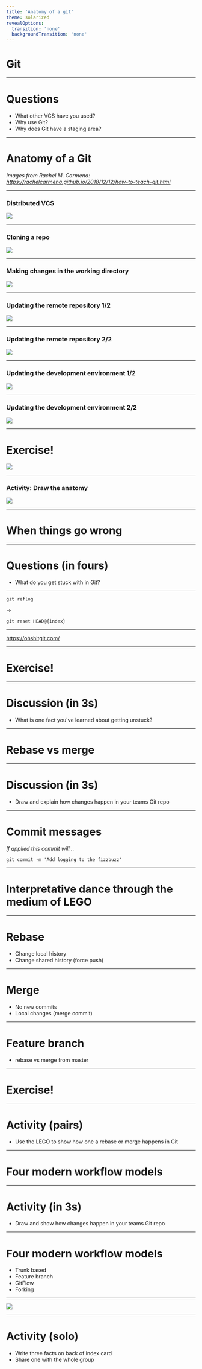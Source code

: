 ```yaml
---
title: 'Anatomy of a git'
theme: solarized
revealOptions:
  transition: 'none'
  backgroundTransition: 'none'
---
```


# Git

---

<!-- Connection -->

# Questions

* What other VCS have you used?
* Why use Git?
* Why does Git have a staging area?

---

<!-- Concept -->

# Anatomy of a Git

*Images from Rachel M. Carmena: https://rachelcarmena.github.io/2018/12/12/how-to-teach-git.html*

---

### Distributed VCS

![](./images/general-drawing.png)

---

### Cloning a repo


![](./images/clone.png)

---

### Making changes in the working directory


![](./images/tracked-untracked.png)

---

### Updating the remote repository 1/2

![](./images/add-commit-push.png)

---

### Updating the remote repository 2/2

![](./images/states.png)

---

### Updating the development environment 1/2

![](./images/fetch.png)

---

### Updating the development environment 2/2


![](./images/pull.png)

---

<!-- Concrete Practice -->

# Exercise!

![](./images/general-drawing.png)

---

<!-- Conclusion -->

### Activity: Draw the anatomy

![](./images/general-drawing.png)

---


<!---






 PART 2






-->

# When things go wrong

---

<!-- Connection -->

# Questions (in fours)

* What do you get stuck with in Git?

---

<!-- Concept -->

`git reflog`

->

`git reset HEAD@{index}`

---

https://ohshitgit.com/

---

<!-- Concrete Practice -->

# Exercise!

---

<!-- Conclusion -->

# Discussion (in 3s)

* What is one fact you've learned about getting unstuck?

---

<!---






 PART 3






-->

# Rebase vs merge

---

<!-- Connection -->

# Discussion (in 3s)

* Draw and explain how changes happen in your teams Git repo

---

<!-- Concept -->

# Commit messages

*If applied this commit will...*

`git commit -m 'Add logging to the fizzbuzz'`

---

# Interpretative dance through the medium of LEGO

---

# Rebase

* Change local history
* Change shared history (force push)

---

# Merge

* No new commits
* Local changes (merge commit)

---

# Feature branch

* rebase vs merge from master

---

<!-- Concrete Practice -->

# Exercise!

---

<!-- Conclusions -->

# Activity (pairs)

* Use the LEGO to show how one a rebase or merge happens in Git

---

<!---






 PART 4






-->


# Four modern workflow models

---

<!-- Connection -->

# Activity (in 3s)

* Draw and show how changes happen in your teams Git repo

---

<!-- Concept -->

# Four modern workflow models

* Trunk based
* Feature branch
* GitFlow
* Forking

---

<!-- Concrete Practice -->

![](./images/paul_hammant_deployment_g-forces.jpg)

---

<!-- Conclusion -->

# Activity (solo)

* Write three facts on back of index card
* Share one with the whole group